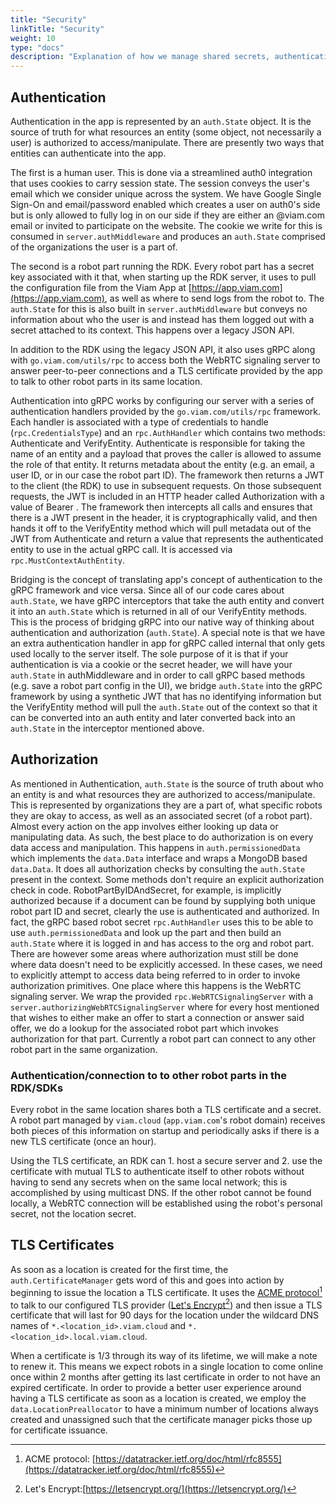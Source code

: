 ```yaml
---
title: "Security"
linkTitle: "Security"
weight: 10
type: "docs"
description: "Explanation of how we manage shared secrets, authentication, and authorization throughout the Viam system."
---
```

## Authentication
Authentication in the app is represented by an `auth.State` object.
It is the source of truth for what resources an entity (some object, not necessarily a user) is authorized to access/manipulate.
There are presently two ways that entities can authenticate into the app.

The first is a human user.
This is done via a streamlined auth0 integration that uses cookies to carry session state.
The session conveys the user's email which we consider unique across the system.
We have Google Single Sign-On and email/password enabled which creates a user on auth0's side but is only allowed to fully log in on our side if they are either an @viam.com email or invited to participate on the website.
The cookie we write for this is consumed in `server.authMiddleware` and produces an `auth.State` comprised of the organizations the user is a part of.

The second is a robot part running the RDK.
Every robot part has a secret key associated with it that, when starting up the RDK server, it uses to pull the configuration file from the Viam App at [https://app.viam.com](https://app.viam.com), as well as where to send logs from the robot to.
The `auth.State` for this is also built in `server.authMiddleware` but conveys no information about who the user is and instead has them logged out with a secret attached to its context.
This happens over a legacy JSON API.

In addition to the RDK using the legacy JSON API, it also uses gRPC along with `go.viam.com/utils/rpc` to access both the WebRTC signaling server to answer peer-to-peer connections and a TLS certificate provided by the app to talk to other robot parts in its same location.

Authentication into gRPC works by configuring our server with a series of authentication handlers provided by the `go.viam.com/utils/rpc` framework.
Each handler is associated with a type of credentials to handle (`rpc.CredentialsType`) and an `rpc.AuthHandler` which contains two methods: Authenticate and VerifyEntity.
Authenticate is responsible for taking the name of an entity and a payload that proves the caller is allowed to assume the role of that entity.
It returns metadata about the entity (e.g. an email, a user ID, or in our case the robot part ID).
The framework then returns a JWT to the client (the RDK) to use in subsequent requests.
On those subsequent requests, the JWT is included in an HTTP header called Authorization with a value of Bearer <token>.
The framework then intercepts all calls and ensures that there is a JWT present in the header, it is cryptographically valid, and then hands it off to the VerifyEntity method which will pull metadata out of the JWT from Authenticate and return a value that represents the authenticated entity to use in the actual gRPC call.
It is accessed via `rpc.MustContextAuthEntity`.

Bridging is the concept of translating app's concept of authentication to the gRPC framework and vice versa.
Since all of our code cares about `auth.State`, we have gRPC interceptors that take the auth entity and convert it into an `auth.State` which is returned in all of our VerifyEntity methods.
This is the process of bridging gRPC into our native way of thinking about authentication and authorization (`auth.State`).
A special note is that we have an extra authentication handler in app for gRPC called internal that only gets used locally to the server itself.
The sole purpose of it is that if your authentication is via a cookie or the secret header, we will have your `auth.State` in authMiddleware and in order to call gRPC based methods (e.g. save a robot part config in the UI), we bridge `auth.State` into the gRPC framework by using a synthetic JWT that has no identifying information but the VerifyEntity method will pull the `auth.State` out of the context so that it can be converted into an auth entity and later converted back into an `auth.State` in the interceptor mentioned above.

## Authorization
As mentioned in Authentication, `auth.State` is the source of truth about who an entity is and what resources they are authorized to access/manipulate.
This is represented by organizations they are a part of, what specific robots they are okay to access, as well as an associated secret (of a robot part).
Almost every action on the app involves either looking up data or manipulating data.
As such, the best place to do authorization is on every data access and manipulation.
This happens in `auth.permissionedData` which implements the `data.Data` interface and wraps a MongoDB based `data.Data`.
It does all authorization checks by consulting the `auth.State` present in the context.
Some methods don't require an explicit authorization check in code.
RobotPartByIDAndSecret, for example, is implicitly authorized because if a document can be found by supplying both unique robot part ID and secret, clearly the use is authenticated and authorized.
In fact, the gRPC based robot secret `rpc.AuthHandler` uses this to be able to use `auth.permissionedData` and look up the part and then build an `auth.State` where it is logged in and has access to the org and robot part.
There are however some areas where authorization must still be done where data doesn't need to be explicitly accessed.
In these cases, we need to explicitly attempt to access data being referred to in order to invoke authorization primitives.
One place where this happens is the WebRTC signaling server.
We wrap the provided `rpc.WebRTCSignalingServer` with a `server.authorizingWebRTCSignalingServer` where for every host mentioned that wishes to either make an offer to start a connection or answer said offer, we do a lookup for the associated robot part which invokes authorization for that part.
Currently a robot part can connect to any other robot part in the same organization.

### Authentication/connection to to other robot parts in the RDK/SDKs

Every robot in the same location shares both a TLS certificate and a secret.
A robot part managed by `viam.cloud` (`app.viam.com`'s robot domain) receives both pieces of this information on startup and periodically asks if there is a new TLS certificate (once an hour).

Using the TLS certificate, an RDK can 1. host a secure server and 2. use the certificate with mutual TLS to authenticate itself to other robots without having to send any secrets when on the same local network; this is accomplished by using multicast DNS.
If the other robot cannot be found locally, a WebRTC connection will be established using the robot's personal secret, not the location secret.

## TLS Certificates

As soon as a location is created for the first time, the `auth.CertificateManager` gets word of this and goes into action by beginning to issue the location a TLS certificate.
It uses the [ACME protocol](https://datatracker.ietf.org/doc/html/rfc8555)[^acme] to talk to our
configured TLS provider ([Let's Encrypt](https://letsencrypt.org/)[^le]) and then issue a TLS certificate that will last for 90 days for the location under the wildcard DNS names of `*.<location_id>.viam.cloud` and `*.<location_id>.local.viam.cloud`.

[^acme]:ACME protocol: [https://datatracker.ietf.org/doc/html/rfc8555](https://datatracker.ietf.org/doc/html/rfc8555)

[^le]:Let's Encrypt:[https://letsencrypt.org/](https://letsencrypt.org/)

When a certificate is 1/3 through its way of its lifetime, we will make a note to renew it.
This means we expect robots in a single location to come online once within 2 months after getting its last certificate in order to not have an expired certificate.
In order to provide a better user experience around having a TLS certificate as soon as a location is created, we employ the `data.LocationPreallocator` to have a minimum number of locations always created and unassigned such that the certificate manager picks those up for certificate issuance.

